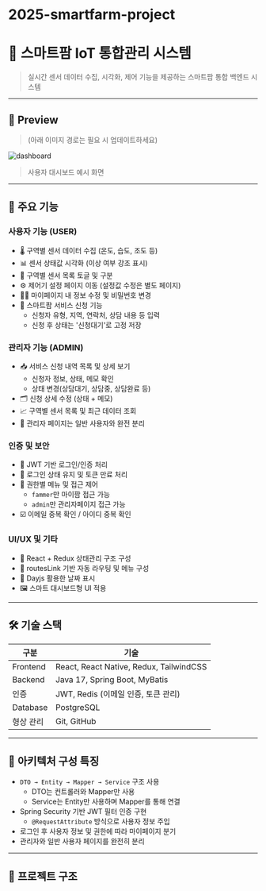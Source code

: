 # 2025-smartfarm-project  
# 🌿 스마트팜 IoT 통합관리 시스템

> 실시간 센서 데이터 수집, 시각화, 제어 기능을 제공하는 스마트팜 통합 백엔드 시스템

---

## 📸 Preview

> (아래 이미지 경로는 필요 시 업데이트하세요)

![dashboard](./assets/images/dashboard.png)  
> 사용자 대시보드 예시 화면

---

## 🧩 주요 기능

### 사용자 기능 (USER)
- 🌡️ 구역별 센서 데이터 수집 (온도, 습도, 조도 등)
- 📊 센서 상태값 시각화 (이상 여부 강조 표시)
- 📂 구역별 센서 목록 토글 및 구분
- ⚙️ 제어기 설정 페이지 이동 (설정값 수정은 별도 페이지)
- 🧑‍💼 마이페이지 내 정보 수정 및 비밀번호 변경
- 📝 스마트팜 서비스 신청 기능
  - 신청자 유형, 지역, 연락처, 상담 내용 등 입력
  - 신청 후 상태는 '신청대기'로 고정 저장

### 관리자 기능 (ADMIN)
- 📥 서비스 신청 내역 목록 및 상세 보기
  - 신청자 정보, 상태, 메모 확인
  - 상태 변경(상담대기, 상담중, 상담완료 등)
- 🗂 신청 상세 수정 (상태 + 메모)
- 📈 구역별 센서 목록 및 최근 데이터 조회
- 🧭 관리자 페이지는 일반 사용자와 완전 분리

### 인증 및 보안
- 🔐 JWT 기반 로그인/인증 처리
- 🔄 로그인 상태 유지 및 토큰 만료 처리
- 🧾 권한별 메뉴 및 접근 제어
  - `fammer`만 마이팜 접근 가능
  - `admin`만 관리자페이지 접근 가능
- ☑️ 이메일 중복 확인 / 아이디 중복 확인

### UI/UX 및 기타
- 🧭 React + Redux 상태관리 구조 구성
- 🧩 routesLink 기반 자동 라우팅 및 메뉴 구성
- 📆 Dayjs 활용한 날짜 표시
- 🖼️ 스마트 대시보드형 UI 적용

---

## 🛠 기술 스택

| 구분 | 기술 |
|------|------|
| Frontend | React, React Native, Redux, TailwindCSS |
| Backend | Java 17, Spring Boot, MyBatis |
| 인증 | JWT, Redis (이메일 인증, 토큰 관리) |
| Database | PostgreSQL |
| 형상 관리 | Git, GitHub |

---

## 🧱 아키텍처 구성 특징

- `DTO → Entity → Mapper → Service` 구조 사용
  - DTO는 컨트롤러와 Mapper만 사용
  - Service는 Entity만 사용하며 Mapper를 통해 연결
- Spring Security 기반 JWT 필터 인증 구현
  - `@RequestAttribute` 방식으로 사용자 정보 주입
- 로그인 후 사용자 정보 및 권한에 따라 마이페이지 분기
- 관리자와 일반 사용자 페이지를 완전히 분리

---

## 📂 프로젝트 구조

